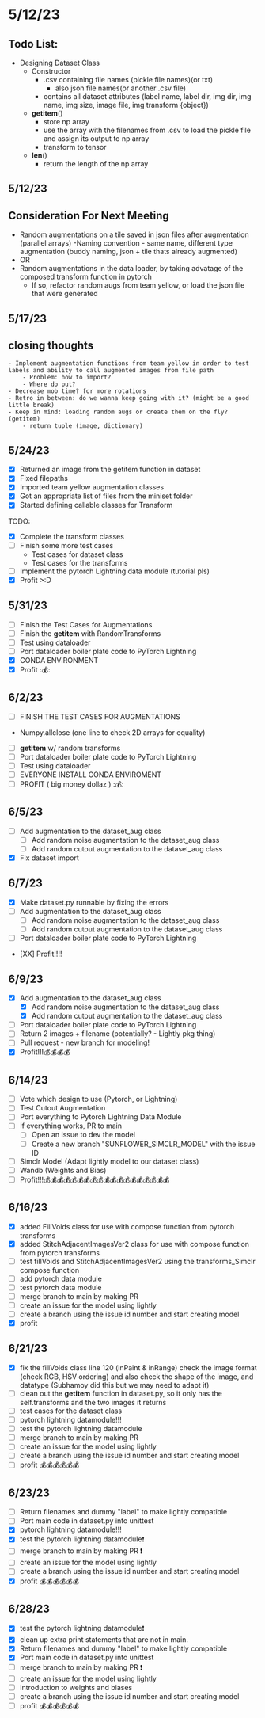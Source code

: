 # 5/12/23
## Todo List:
- Designing Dataset Class
    - Constructor
        - .csv containing file names (pickle file names)(or txt)
            - also json file names(or another .csv file)
        - contains all dataset attributes (label name,
                                            label dir, img dir, img name, img size, image file, img transform {object})
    - __getitem__()
        - store np array 
        - use the array with the filenames from .csv to load the pickle file and assign its output to np array
        - transform to tensor
    - __len__()
        - return the length of the np array


## 5/12/23
## Consideration For Next Meeting
- Random augmentations on a tile saved in json files after augmentation (parallel arrays)
    -Naming convention - same name, different type augmentation (buddy naming, json + tile thats already augmented)
- OR
- Random augmentations in the data loader, by taking advatage of the composed transform function in pytorch
    - If so, refactor random augs from team yellow, or load the json file that were generated

## 5/17/23 

## closing thoughts
    
    - Implement augmentation functions from team yellow in order to test labels and ability to call augmented images from file path 
        - Problem: how to import?
        - Where do put? 
    - Decrease mob time? for more rotations
    - Retro in between: do we wanna keep going with it? (might be a good little break)
    - Keep in mind: loading random augs or create them on the fly? (getitem)
        - return tuple (image, dictionary)

## 5/24/23 
- [x] Returned an image from the getitem function in dataset
- [x] Fixed filepaths
- [x] Imported team yellow augmentation classes
- [x] Got an appropriate list of files from the miniset folder
- [x] Started defining callable classes for Transform

TODO: 
- [X] Complete the transform classes
- [ ] Finish some more test cases
    - Test cases for dataset class
    - Test cases for the transforms
- [ ] Implement the pytorch Lightning data module (tutorial pls)
- [X] Profit >:D

## 5/31/23
- [ ] Finish the Test Cases for Augmentations
- [ ] Finish the __getitem__ with RandomTransforms
- [ ] Test using dataloader
- [ ] Port dataloader boiler plate code to PyTorch Lightning
- [X] CONDA ENVIRONMENT
- [X] Profit ::moneybag::

## 6/2/23
- [ ] FINISH THE TEST CASES FOR AUGMENTATIONS 
 - Numpy.allclose (one line to check 2D arrays for equality)
- [ ] __getitem__ w/ random transforms 
- [ ] Port dataloader boiler plate code to PyTorch Lightning
- [ ] Test using dataloader
- [ ] EVERYONE INSTALL CONDA ENVIROMENT
- [ ] PROFIT ( big money dollaz ) ::moneybag::

## 6/5/23
- [ ] Add augmentation to the dataset_aug class
    - [ ] Add random noise augmentation to the dataset_aug class
    - [ ] Add random cutout augmentation to the dataset_aug class
- [X] Fix dataset import

## 6/7/23
- [X] Make dataset.py runnable by fixing the errors
- [ ] Add augmentation to the dataset_aug class
    - [ ] Add random noise augmentation to the dataset_aug class
    - [ ] Add random cutout augmentation to the dataset_aug class
- [ ] Port dataloader boiler plate code to PyTorch Lightning
- [XX] Profit!!!!

## 6/9/23
- [X] Add augmentation to the dataset_aug class
    - [X] Add random noise augmentation to the dataset_aug class
    - [X] Add random cutout augmentation to the dataset_aug class
- [ ] Port dataloader boiler plate code to PyTorch Lightning
- [ ] Return 2 images + filename (potentially? - Lightly pkg thing)
- [ ] Pull request - new branch for modeling!
- [X] Profit!!!💰💰💰💰

## 6/14/23
- [ ] Vote which design to use (Pytorch, or Lightning)
- [ ] Test Cutout Augmentation
- [ ] Port everything to Pytorch Lightning Data Module
- [ ] If everything works, PR to main
    - [ ] Open an issue to dev the model
    - [ ] Create a new branch "SUNFLOWER_SIMCLR_MODEL" with the issue ID
- [ ] Simclr Model (Adapt lightly model to our dataset class)
- [ ] Wandb (Weights and Bias)
- [ ] Profit!!!💰💰💰💰💰💰💰💰💰💰💰💰💰💰💰💰💰💰💰

## 6/16/23
- [x] added FillVoids class for use with compose function from pytorch transforms
- [x] added StitchAdjacentImagesVer2 class for use with compose function from pytorch transforms
- [ ] test fillVoids and StitchAdjacentImagesVer2 using the transforms_Simclr compose function
- [ ] add pytorch data module 
- [ ] test pytorch data module
- [ ] merge branch to main by making PR
- [ ] create an issue for the model using lightly
- [ ] create a branch using the issue id number and start creating model
- [x] profit

## 6/21/23
- [X] fix the fillVoids class line 120 (inPaint & inRange) check the image format (check RGB, HSV ordering) and also check the shape of the image, and datatype (Subhamoy did this but we may need to adapt it)
- [ ] clean out the __getitem__ function in dataset.py, so it only has the self.transforms and the two images it returns
- [ ] test cases for the dataset class
- [ ] pytorch lightning datamodule!!!
- [ ] test the pytorch lightning datamodule
- [ ] merge branch to main by making PR
- [ ] create an issue for the model using lightly
- [ ] create a branch using the issue id number and start creating model
- [ ] profit 💰💰💰💰💰💰

## 6/23/23
- [ ] Return filenames and dummy "label" to make lightly compatible
- [ ] Port main code in dataset.py into unittest
- [X] pytorch lightning datamodule!!!
- [x] test the pytorch lightning datamodule❗
- [ ] merge branch to main by making PR ❗
- [ ] create an issue for the model using lightly
- [ ] create a branch using the issue id number and start creating model
- [X] profit 💰💰💰💰💰💰

## 6/28/23
- [x] test the pytorch lightning datamodule❗
- [X] clean up extra print statements that are not in main.
- [X] Return filenames and dummy "label" to make lightly compatible
- [X] Port main code in dataset.py into unittest
- [ ] merge branch to main by making PR ❗
- [ ] create an issue for the model using lightly
- [ ] introduction to weights and biases
- [ ] create a branch using the issue id number and start creating model
- [ ] profit 💰💰💰💰💰💰